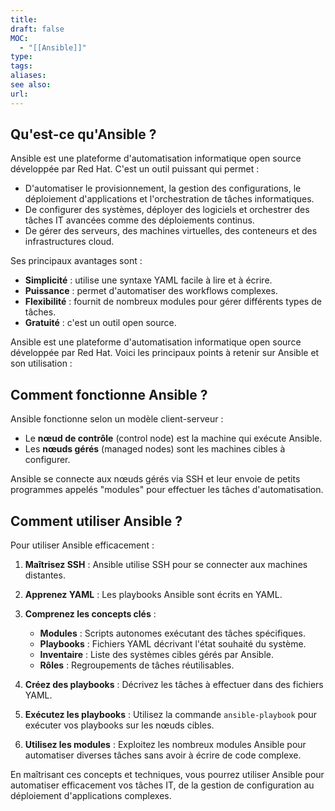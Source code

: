 ```yaml
---
title: 
draft: false
MOC:
  - "[[Ansible]]"
type: 
tags: 
aliases: 
see also: 
url:
---
```


## Qu'est-ce qu'Ansible ?

Ansible est une plateforme d'automatisation informatique open source développée par Red Hat.
C'est un outil puissant qui permet :
- D'automatiser le provisionnement, la gestion des configurations, le déploiement d'applications et l'orchestration de tâches informatiques.
- De configurer des systèmes, déployer des logiciels et orchestrer des tâches IT avancées comme des déploiements continus.
- De gérer des serveurs, des machines virtuelles, des conteneurs et des infrastructures cloud.

Ses principaux avantages sont :
- **Simplicité** : utilise une syntaxe YAML facile à lire et à écrire.
- **Puissance** : permet d'automatiser des workflows complexes.
- **Flexibilité** : fournit de nombreux modules pour gérer différents types de tâches.
- **Gratuité** : c'est un outil open source.

Ansible est une plateforme d'automatisation informatique open source développée par Red Hat. Voici les principaux points à retenir sur Ansible et son utilisation :

## Comment fonctionne Ansible ?

Ansible fonctionne selon un modèle client-serveur :

- Le **nœud de contrôle** (control node) est la machine qui exécute Ansible.
- Les **nœuds gérés** (managed nodes) sont les machines cibles à configurer.

Ansible se connecte aux nœuds gérés via SSH et leur envoie de petits programmes appelés "modules" pour effectuer les tâches d'automatisation.

## Comment utiliser Ansible ?

Pour utiliser Ansible efficacement :

1. **Maîtrisez SSH** : Ansible utilise SSH pour se connecter aux machines distantes.

2. **Apprenez YAML** : Les playbooks Ansible sont écrits en YAML.

3. **Comprenez les concepts clés** :
   - **Modules** : Scripts autonomes exécutant des tâches spécifiques.
   - **Playbooks** : Fichiers YAML décrivant l'état souhaité du système.
   - **Inventaire** : Liste des systèmes cibles gérés par Ansible.
   - **Rôles** : Regroupements de tâches réutilisables.

4. **Créez des playbooks** : Décrivez les tâches à effectuer dans des fichiers YAML.

5. **Exécutez les playbooks** : Utilisez la commande `ansible-playbook` pour exécuter vos playbooks sur les nœuds cibles.

6. **Utilisez les modules** : Exploitez les nombreux modules Ansible pour automatiser diverses tâches sans avoir à écrire de code complexe.

En maîtrisant ces concepts et techniques, vous pourrez utiliser Ansible pour automatiser efficacement vos tâches IT, de la gestion de configuration au déploiement d'applications complexes.